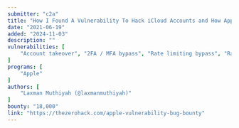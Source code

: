 ```yaml
---
submitter: "c2a"
title: "How I Found A Vulnerability To Hack iCloud Accounts and How Apple Reacted To It"
date: "2021-06-19"
added: "2024-11-03"
description: ""
vulnerabilities: [
    "Account takeover", "2FA / MFA bypass", "Rate limiting bypass", "Race condition"
]
programs: [
    "Apple"
]
authors: [
    "Laxman Muthiyah (@laxmanmuthiyah)"
]
bounty: "18,000"
link: "https://thezerohack.com/apple-vulnerability-bug-bounty"
---
```




